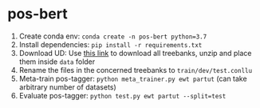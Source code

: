 # pos-bert

1. Create conda env: `conda create -n pos-bert python=3.7`
2. Install dependencies: `pip install -r requirements.txt`
3. Download UD: Use [this link](https://lindat.mff.cuni.cz/repository/xmlui/handle/11234/1-3226) to download all treebanks, unzip and place them inside `data` folder
4. Rename the files in the concerned treebanks to `train/dev/test.conllu`
5. Meta-train pos-tagger: `python meta_trainer.py ewt partut` (can take arbitrary number of datasets)
6. Evaluate pos-tagger: `python test.py ewt partut --split=test`


